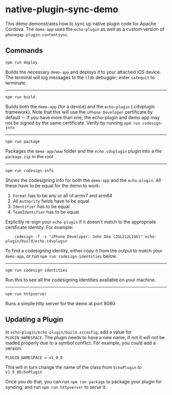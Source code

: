 # native-plugin-sync-demo

This demo demonstrates how to sync up native plugin code for Apache Cordova. The `demo-app` uses the `echo-plugin` as well as a custom version of `phonegap-plugin-contentsync`.

## Commands

    npm run deploy

Builds the necessary `demo-app` and deploys it to your attached iOS device. The terminal will log messages to the `lldb` debugger; enter `safequit` to terminate.

---


    npm run build

Builds both the `demo-app` (for a device) and the `echo-plugin` (.cdvplugin framework).
Note that this will use the `iPhone Developer` certificate by default -- if you have more than one, the echo-plugin and demo app may not be signed by the same certificate. Verify by running `npm run codesign-info`

---

    npm run package

Packages the `demo-app/www` folder and the `echo.cdvplugin` plugin into a file `package.zip` in the root

---

    npm run codesign-info

Shows the codesigning info for both the `demo-app` and the `echo-plugin`. All these have to be equal for the demo to work:

1. `Format` has to be any or all of armv7 and arm64
2. All `Authority` fields have to be equal
3. `Identifier` has to be equal
4. `TeamIdentifier` has to be equal

Explicitly re-sign your `echo-plugin` if it doesn't match to the appropriate certificate identity. For example:

        codesign -f -s "iPhone Developer: John Doe (2GL212LIGU)" echo-plugin/build/echo.cdvplugin

To find a codesigning identity, either copy it from the output to match your `demo-app`, or run `npm run codesign-identities` below.

---

    npm run codesign-identities

Run this to see all the codesigning identities available on your machine.
  
--- 
  
    npm run httpserver

Runs a simple http server for the demo at port 8080.


## Updating a Plugin

In `echo-plugin/echo-plugin/build.xcconfig`, add a value for `PLUGIN_NAMESPACE`. The plugin needs to have a new name, if not it will not be loaded properly due to a symbol conflict. For example, you could add a version:

    PLUGIN_NAMESPACE = v1_0_0

This will in turn change the name of the class from `EchoPlugin` to `v1_0_0EchoPlugin`

Once you do that, you can run `npm run package` to package your plugin for syncing, and run `npm run httpserver` to serve it.
